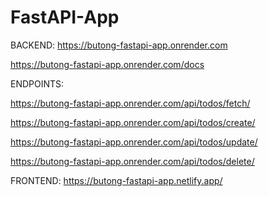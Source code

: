 # FastAPI-App

BACKEND:
https://butong-fastapi-app.onrender.com

https://butong-fastapi-app.onrender.com/docs

ENDPOINTS:

https://butong-fastapi-app.onrender.com/api/todos/fetch/

https://butong-fastapi-app.onrender.com/api/todos/create/

https://butong-fastapi-app.onrender.com/api/todos/update/

https://butong-fastapi-app.onrender.com/api/todos/delete/

FRONTEND:
https://butong-fastapi-app.netlify.app/
